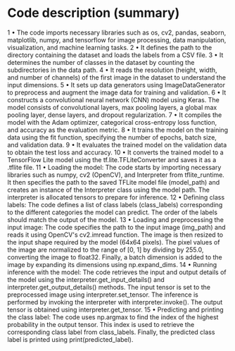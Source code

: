 # Code description (summary)

1 • The code imports necessary libraries such as os, cv2, pandas, seaborn, matplotlib, numpy, and tensorflow for image processing, data manipulation, visualization, and machine learning tasks.
2 • It defines the path to the directory containing the dataset and loads the labels from a CSV file.
3 • It determines the number of classes in the dataset by counting the subdirectories in the data path.
4 • It reads the resolution (height, width, and number of channels) of the first image in the dataset to understand the input dimensions.
5 • It sets up data generators using ImageDataGenerator to preprocess and augment the image data for training and validation.
6 • It constructs a convolutional neural network (CNN) model using Keras. The model consists of convolutional layers, max pooling layers, a global max pooling layer, dense layers, and dropout regularization.
7 • It compiles the model with the Adam optimizer, categorical cross-entropy loss function, and accuracy as the evaluation metric.
8 • It trains the model on the training data using the fit function, specifying the number of epochs, batch size, and validation data.
9 • It evaluates the trained model on the validation data to obtain the test loss and accuracy.
10 • It converts the trained model to a TensorFlow Lite model using the tf.lite.TFLiteConverter and saves it as a .tflite file.
11 • Loading the model: The code starts by importing necessary libraries such as numpy, cv2 (OpenCV), and Interpreter from tflite_runtime. It then specifies the path to the saved TFLite model file (model_path) and creates an instance of the Interpreter class using the model path. The interpreter is allocated tensors to prepare for inference.
12 • Defining class labels: The code defines a list of class labels (class_labels) corresponding to the different categories the model can predict. The order of the labels should match the output of the model.
13 • Loading and preprocessing the input image: The code specifies the path to the input image (img_path) and reads it using OpenCV's cv2.imread function. The image is then resized to the input shape required by the model (64x64 pixels). The pixel values of the image are normalized to the range of [0, 1] by dividing by 255.0, converting the image to float32. Finally, a batch dimension is added to the image by expanding its dimensions using np.expand_dims.
14 • Running inference with the model: The code retrieves the input and output details of the model using the interpreter.get_input_details() and interpreter.get_output_details() methods. The input tensor is set to the preprocessed image using interpreter.set_tensor. The inference is performed by invoking the interpreter with interpreter.invoke(). The output tensor is obtained using interpreter.get_tensor.
15 • Predicting and printing the class label: The code uses np.argmax to find the index of the highest probability in the output tensor. This index is used to retrieve the corresponding class label from class_labels. Finally, the predicted class label is printed using print(predicted_label).
